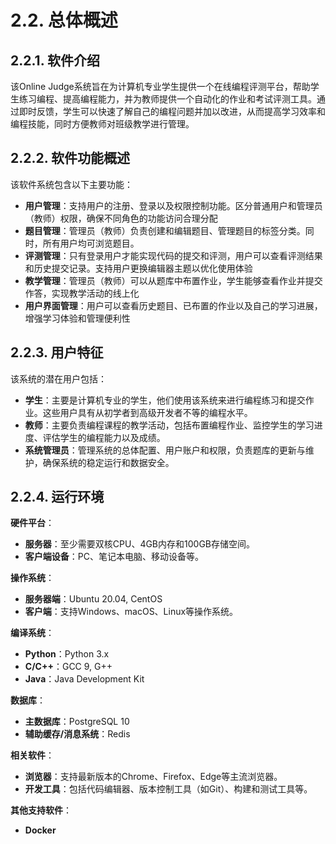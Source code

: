# 2.2. 总体概述

## 2.2.1. 软件介绍

该Online Judge系统旨在为计算机专业学生提供一个在线编程评测平台，帮助学生练习编程、提高编程能力，并为教师提供一个自动化的作业和考试评测工具。通过即时反馈，学生可以快速了解自己的编程问题并加以改进，从而提高学习效率和编程技能，同时方便教师对班级教学进行管理。

## 2.2.2. 软件功能概述

该软件系统包含以下主要功能：

- **用户管理**：支持用户的注册、登录以及权限控制功能。区分普通用户和管理员（教师）权限，确保不同角色的功能访问合理分配
- **题目管理**：管理员（教师）负责创建和编辑题目、管理题目的标签分类。同时，所有用户均可浏览题目。
- **评测管理**：只有登录用户才能实现代码的提交和评测，用户可以查看评测结果和历史提交记录。支持用户更换编辑器主题以优化使用体验
- **教学管理**：管理员（教师）可以从题库中布置作业，学生能够查看作业并提交作答，实现教学活动的线上化
- **用户界面管理**：用户可以查看历史题目、已布置的作业以及自己的学习进展，增强学习体验和管理便利性

## 2.2.3. 用户特征

该系统的潜在用户包括：

- **学生**：主要是计算机专业的学生，他们使用该系统来进行编程练习和提交作业。这些用户具有从初学者到高级开发者不等的编程水平。
- **教师**：主要负责编程课程的教学活动，包括布置编程作业、监控学生的学习进度、评估学生的编程能力以及成绩。
- **系统管理员**：管理系统的总体配置、用户账户和权限，负责题库的更新与维护，确保系统的稳定运行和数据安全。

## 2.2.4. 运行环境

**硬件平台**：

- **服务器**：至少需要双核CPU、4GB内存和100GB存储空间。
- **客户端设备**：PC、笔记本电脑、移动设备等。

**操作系统**：

- **服务器端**：Ubuntu 20.04, CentOS
- **客户端**：支持Windows、macOS、Linux等操作系统。

**编译系统**：

- **Python**：Python 3.x
- **C/C++**：GCC 9, G++
- **Java**：Java Development Kit

**数据库**：

- **主数据库**：PostgreSQL 10
- **辅助缓存/消息系统**：Redis

**相关软件**：

- **浏览器**：支持最新版本的Chrome、Firefox、Edge等主流浏览器。
- **开发工具**：包括代码编辑器、版本控制工具（如Git）、构建和测试工具等。

**其他支持软件**：
- **Docker**
